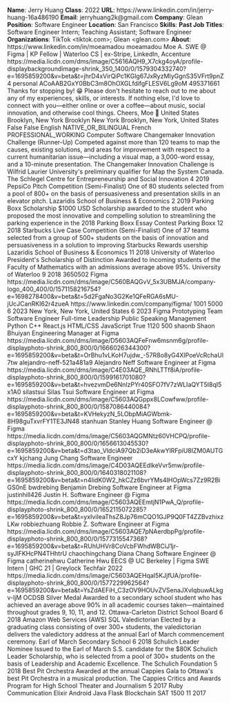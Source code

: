 **Name**: Jerry Huang
**Class**: 2022
**URL**: https://www\.linkedin\.com/in/jerry\-huang\-16a486190
**Email**: jerryhuang2k@gmail\.com
**Company**: Glean
**Position**: Software Engineer
**Location**: San Francisco
**Skills**: 
**Past Job Titles**: Software Engineer Intern; Teaching Assistant; Software Engineer
**Organizations**: TikTok <tiktok\.com>; Glean <glean\.com>
**About**: https://www\.linkedin\.com/in/moeamadou moeamadou Moe A\. SWE @ Figma | KP Fellow | Waterloo CS | ex\-Stripe, LinkedIn, Accenture https://media\.licdn\.com/dms/image/C5616AQH9\_X7ckg4oyA/profile\-displaybackgroundimage\-shrink\_350\_1400/0/1579304332740?e=1695859200&v=beta&t=jhrD4xVirQiPc1KGlg67JxRyzMIyGgnS35VFrt9pnZ4 personal ACoAAB2GxY0BbC3m8OhOXGLfdifgFLESV6Lg9oM 495371661 Thanks for stopping by\! 😁   Please don't hesitate to reach out to me about any of my experiences, skills, or interests\. If nothing else, I'd love to connect with you—either online or over a coffee—about music, social innovation, and otherwise cool things\.  Cheers, Moe 🥂 United States Brooklyn, New York Brooklyn New York Brooklyn, New York, United States False False English NATIVE\_OR\_BILINGUAL French PROFESSIONAL\_WORKING Computer Software Changemaker Innovation Challenge \(Runner\-Up\) Competed against more than 120 teams to map the causes, existing solutions, and areas for improvement with respect to a current humanitarian issue—including a visual map, a 3,000\-word essay, and a 10\-minute presentation\. The Changemaker Innovation Challenge is Wilfrid Laurier University's preliminary qualifier for Map the System Canada\. The Schlegel Centre for Entrepreneurship and Social Innovation 4 2019 PepsiCo Pitch Competition \(Semi\-Finalist\) One of 80 students selected from a pool of 800\+ on the basis of persuasiveness and presentation skills in an elevator pitch\. Lazaridis School of Business & Economics 2 2019 Parking Boxx Scholarship $1000 USD Scholarship awarded to the student who proposed the most innovative and compelling solution to streamlining the parking experience in the 2018 Parking Boxx Essay Contest Parking Boxx 12 2018 Starbucks Live Case Competition \(Semi\-Finalist\) One of 37 teams selected from a group of 500\+ students on the basis of innovation and persuasiveness in a solution to improving Starbucks Rewards usership Lazaridis School of Business & Economics 11 2018 University of Waterloo President's Scholarship of Distinction Awarded to incoming students of the Faculty of Mathematics with an admissions average above 95%\. University of Waterloo 9 2018 3650502 Figma https://media\.licdn\.com/dms/image/C560BAQGvV\_5x3UBMJA/company\-logo\_400\_400/0/1571158216754?e=1698278400&v=beta&t=5d2FgaNo3G2Ke1QFeRGA6sMU\-jUcJCanRKI62r4zueA https://www\.linkedin\.com/company/figma/ 1001 5000 6 2023 New York, New York, United States 6 2023 Figma Prototyping Team Software Engineer Full\-time Leadership Public Speaking Management Python C\+\+ React\.js HTML/CSS JavaScript True 1120 500 shaonb Shaon Bhuiyan Engineering Manager at Figma https://media\.licdn\.com/dms/image/D5603AQFeFnw6msnm6g/profile\-displayphoto\-shrink\_800\_800/0/1666026344300?e=1695859200&v=beta&t=OrBhu1vLKoH7ujdw\_\-57R8o8yG4XIPoeVcRchaUl7tw alejandro\-neff\-521a481a9 Alejandro Neff Software Engineer at Figma https://media\.licdn\.com/dms/image/C4E03AQE\_RNhLTTf8iA/profile\-displayphoto\-shrink\_800\_800/0/1599161701080?e=1695859200&v=beta&t=hvezvmDe6NnlzPYr40SFO7fV7zWLIaQYT5I8qI5x1A0 silastsui Silas Tsui Software Engineer at Figma https://media\.licdn\.com/dms/image/C5603AQGppx8LCowfww/profile\-displayphoto\-shrink\_800\_800/0/1587086440084?e=1695859200&v=beta&t=KVHekyzN\_5LObpMiAGWbmk\-8H98guTxvrFY1TE3JN48 stanhuan Stanley Huang Software Engineer @ Figma https://media\.licdn\.com/dms/image/C5603AQGMNtz60VHCPQ/profile\-displayphoto\-shrink\_800\_800/0/1656613045530?e=1695859200&v=beta&t=d3tao\_VldciA97Qb2iD3eAkwYlRFpiU8IZM0AUTGcxY kjchang Jung Chang Software Engineer https://media\.licdn\.com/dms/image/C4D03AQEEdlkeVvr5mw/profile\-displayphoto\-shrink\_800\_800/0/1640318021108?e=1695859200&v=beta&t=n4IidK0W2\_hkCZz6bvrYMs4IHOpWcs7Zz9R2BiGS0nE bwdrebing Benjamin Drebing Software Engineer at Figma justinhill426 Justin H\. Software Engineer @ Figma https://media\.licdn\.com/dms/image/C5603AQEEmtjN1PwA\_Q/profile\-displayphoto\-shrink\_800\_800/0/1652115072285?e=1695859200&v=beta&t=yxIviIeaThsZ8Jp76mCQO1GJP9Q0FT4ZZBvzhixzLKw robbiezhuang Robbie Z\. Software Engineer at Figma https://media\.licdn\.com/dms/image/C5603AQE7pNAerdbpPg/profile\-displayphoto\-shrink\_800\_800/0/1577315547368?e=1695859200&v=beta&t=RUhUHVr8CoVcbFWhdWBCiJ1jr\-syJlFKHcPN4THhtrU chaochingchang Diana Chang Software Engineer @ Figma catherinehwu Catherine Hwu EECS @ UC Berkeley | Figma SWE Intern | GHC 21 | Greylock Techfair 2022 https://media\.licdn\.com/dms/image/C5603AQEHqaI5KJjfUA/profile\-displayphoto\-shrink\_800\_800/0/1577229962564?e=1695859200&v=beta&t=YsZdAEFiH\_C3zOV9HOUvZVSenaJXvIqbuwALkgv\-ljM OCDSB Silver Medal Awarded to a secondary school student who has achieved an average above 90% in all academic courses taken—maintained throughout grades 9, 10, 11, and 12\. Ottawa\-Carleton District School Board 6 2018 Amazon Web Services \(AWS\) SQL Valedictorian Elected by a graduating class consisting of over 300\+ students, the valedictorian delivers the valedictory address at the annual Earl of March commencement ceremony\. Earl of March Secondary School 6 2018 Schulich Leader Nominee Issued to the Earl of March S\.S\. candidate for the $80K Schulich Leader Scholarship, who is selected from a pool of 300\+ students on the basis of Leadership and Academic Excellence\. The Schulich Foundation 5 2018 Best Pit Orchestra Awarded at the annual Cappies Gala to Ottawa's best Pit Orchestra in a musical production\. The Cappies Critics and Awards Program for High School Theater and Journalism 5 2017 Ruby Communication Elixir Android Java Flask Blockchain SAT 1500 11 2017
